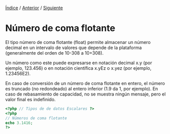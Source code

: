 [Índice](../readme.md) / [Anterior](tipo_datos_enteros.md) / [Siguiente](../tipo-datos/tipo_datos_cadena.md)

 # Número de coma flotante
 
 El tipo número de coma flotante (float) permite almacenar un número decimal en un intervalo de valores que depende de la plataforma (generalmente del orden de 10-308 a 10+308).
 
 Un número como este puede expresarse en notación decimal x.y (por ejemplo, 123.456) o en notación científica x.yEz o x.yez (por ejemplo, 1.23456E2).

 En caso de conversión de un número de coma flotante en entero, el número es truncado (no redondeado) al entero inferior (1.9 da 1, por ejemplo). En caso de rebasamiento de capacidad, no se muestra ningún mensaje, pero el valor final es indefinido.

```php
<?php // Tipos de de datos Escalares ?>
<?php 
// Números de coma flotante
echo 3.1416;
?>
```